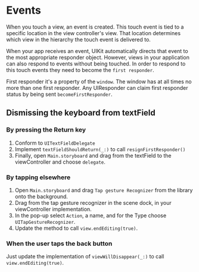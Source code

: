 # Events

When you touch a view, an event is created. This touch event is tied to a specific location in the view controller's view. That location determines which view in the hierarchy the touch event is delivered to.

When your app receives an event, UIKit automatically directs that event to the most appropriate responder object. However, views in your application can also respond to events without being touched. In order to respond to this touch events they need to become the `first responder`.

First responder it's a property of the `window`. The window has at all times no more than one first responder. Any UIResponder can claim first responder status by being sent `becomeFirstResponder`.

## Dismissing the keyboard from textField

### By pressing the Return key

1. Conform to `UITextFieldDelegate`
2. Implement `textFieldShouldReturn(_:)` to call `resignFirstResponder()`
3. Finally, open `Main.storyboard` and drag from the textField to the viewController and choose `delegate`.

### By tapping elsewhere

1. Open `Main.storyboard` and drag `Tap gesture Recognizer` from the library onto the background.
2. Drag from the tap gesture recognizer in the scene dock, in your viewController implementation.
3. In the pop-up select `Action`, a name, and for the Type choose `UITapGestureRecognizer`.
4. Update the method to call `view.endEditing(true)`.

### When the user taps the back button

Just update the implementation of `viewWillDisappear(_:)` to call `view.endEditing(true)`.